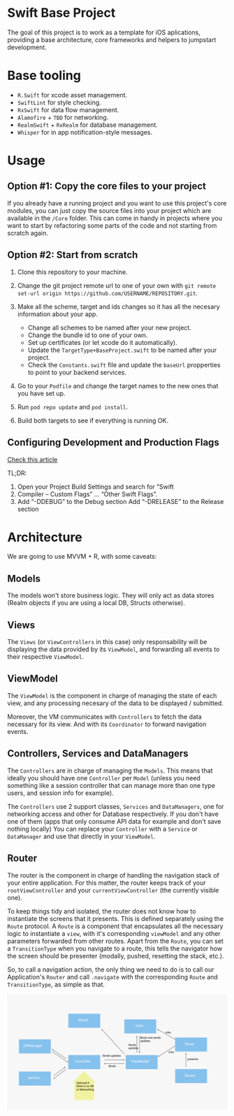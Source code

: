 Swift Base Project
============================================

The goal of this project is to work as a template for iOS aplications, providing a base architecture, core frameworks and helpers to jumpstart development.

# Base tooling

- `R.Swift` for xcode asset management.
- `SwiftLint` for style checking.
- `RxSwift` for data flow management.
- `Alamofire` + `TBD` for networking.
- `RealmSwift` + `RxRealm` for database management.
- `Whisper` for in app notification-style messages.

# Usage

## Option #1: Copy the core files to your project
If you already have a running project and you want to use this project's core modules, you can just copy the source files into your project which are available in the `/Core` folder.
This can come in handy in projects where you want to start by refactoring some parts of the code and not starting from scratch again.

## Option #2: Start from scratch

1. Clone this repository to your machine.
2. Change the git project remote url to one of your own with `git remote set-url origin https://github.com/USERNAME/REPOSITORY.git`.
3. Make all the scheme, target and ids changes so it has all the necesary information about your app.

    - Change all schemes to be named after your new project.
    - Change the bundle id to one of your own.
    - Set up certificates (or let xcode do it automatically).
    - Update the `TargetType+BaseProject.swift` to be named after your project.
    - Check the `Constants.swift` file and update the `baseUrl` propperties to point to your backend services.

4. Go to your `Podfile` and change the target names to the new ones that you have set up.
5. Run `pod repo update` and `pod install`.
6. Build both targets to see if everything is running OK.


## Configuring Development and Production Flags

[Check this article](https://kitefaster.com/2016/01/23/how-to-specify-debug-and-release-flags-in-xcode-with-swift/)

TL;DR:
1. Open your Project Build Settings and search for “Swift
2. Compiler – Custom Flags” … “Other Swift Flags”.
3. Add “-DDEBUG” to the Debug section
Add “-DRELEASE” to the Release section

# Architecture

We are going to use MVVM + R, with some caveats:

## Models
The models won't store business logic. They will only act as data stores (Realm objects if you are using a local DB, Structs otherwise).

## Views
The `Views` (or `ViewControllers` in this case) only responsability will be displaying the data provided by its `ViewModel`, and forwarding all events to their respective `ViewModel`.

## ViewModel
The `ViewModel` is the component in charge of managing the state of each view, and any processing necesary of the data to be displayed / submitted.

Moreover, the VM communicates with `Controllers` to fetch the data necessary for its view. And with its `Coordinator` to forward navigation events.

## Controllers, Services and DataManagers
The `Controllers` are in charge of managing the `Models`. This means that ideally you should have one `Controller` per `Model` (unless you need something like a session controller that can manage more than one type users, and session info for example).

The `Controllers` use 2 support classes, `Services` and `DataManagers`, one for networking access and other for Database respectively. If you don't have one of them (apps that only consume API data for example and don't save nothing locally) You can replace your `Controller` with a `Service` or `DataManager` and use that directly in your `ViewModel`.

## Router
The router is the component in charge of handling the navigation stack of your entire application. For this matter, the router keeps track of your `rootViewController` and your `currentViewController` (the currently visible one).

To keep things tidy and isolated, the router does not know how to instantiate the screens that it presents. This is defined separately using the `Route` protocol. A `Route` is a component that encapsulates all the necessary logic to instantiate a `view`, with it's corresponding `viewModel` and any other parameters forwarded from other routes.
Apart from the `Route`, you can set a `TransitionType` when you navigate to a route, this tells the navigator how the screen should be presenter (modally, pushed, resetting the stack, etc.).

So, to call a navigation action, the only thing we need to do is to call our Application's `Router` and call `.navigate` with the corresponding `Route` and `TransitionType`, as simple as that.

<img src="./Architecture.png"/>
